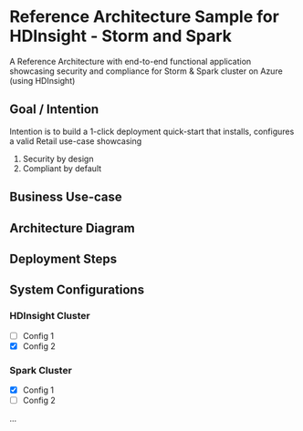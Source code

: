 # Reference Architecture Sample for HDInsight - Storm and Spark
A Reference Architecture with end-to-end functional application showcasing security and compliance for Storm &amp; Spark cluster on Azure (using HDInsight)

## Goal / Intention
Intention is to build a 1-click deployment quick-start that installs, configures a valid Retail use-case showcasing  
1.  Security by design 
2.  Compliant by default


## Business Use-case

## Architecture Diagram

## Deployment Steps


## System Configurations

### HDInsight Cluster
- [ ] Config 1
- [x] Config 2

### Spark Cluster
- [x] Config 1
- [ ] Config 2

...


